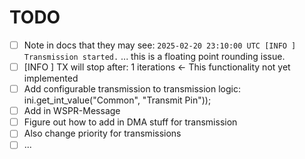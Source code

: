 # TODO

- [ ] Note in docs that they may see:
    `2025-02-20 23:10:00 UTC [INFO ] Transmission started.`
    ... this is a floating point rounding issue.
- [ ] [INFO ] TX will stop after: 1 iterations <- This functionality not yet implemented
- [ ] Add configurable transmission to transmission logic: ini.get_int_value("Common", "Transmit Pin"));
- [ ] Add in WSPR-Message
- [ ] Figure out how to add in DMA stuff for transmission
- [ ] Also change priority for transmissions
- [ ] ...

